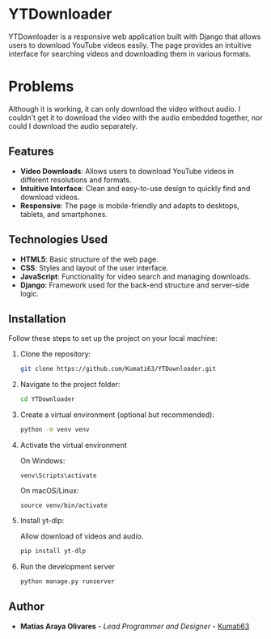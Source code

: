 # YTDownloader

YTDownloader is a responsive web application built with Django that allows users to download YouTube videos easily. The page provides an intuitive interface for searching videos and downloading them in various formats.

# Problems

Although it is working, it can only download the video without audio. I couldn't get it to download the video with the audio embedded together, nor could I download the audio separately.

## Features
- **Video Downloads**: Allows users to download YouTube videos in different resolutions and formats.
- **Intuitive Interface**: Clean and easy-to-use design to quickly find and download videos.
- **Responsive**: The page is mobile-friendly and adapts to desktops, tablets, and smartphones.

## Technologies Used
- **HTML5**: Basic structure of the web page.
- **CSS**: Styles and layout of the user interface.
- **JavaScript**: Functionality for video search and managing downloads.
- **Django**: Framework used for the back-end structure and server-side logic.

## Installation

Follow these steps to set up the project on your local machine:

1. Clone the repository:
   
    ```bash
   git clone https://github.com/Kumati63/YTDownloader.git
   
2. Navigate to the project folder:
    ```bash
    cd YTDownloader

3. Create a virtual environment (optional but recommended):
    ```bash
    python -m venv venv
   
4. Activate the virtual environment
   
      On Windows:
  
       venv\Scripts\activate
       
      On macOS/Linux:
  
       source venv/bin/activate
       
5. Install yt-dlp:
   
     Allow download of videos and audio.
   
     ```bash
     pip install yt-dlp
   
7. Run the development server
     ```bash
     python manage.py runserver

   
## Author

- **Matías Araya Olivares** - *Lead Programmer and Designer* - [Kumati63](https://github.com/Kumati63)
